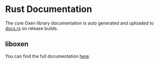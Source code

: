 # Rust Documentation

The core Oxen library documentation is auto generated and uploaded to [docs.rs](https://docs.rs) on release builds.

## liboxen

You can find the full documentation [here](https://docs.rs/liboxen/latest/liboxen/).